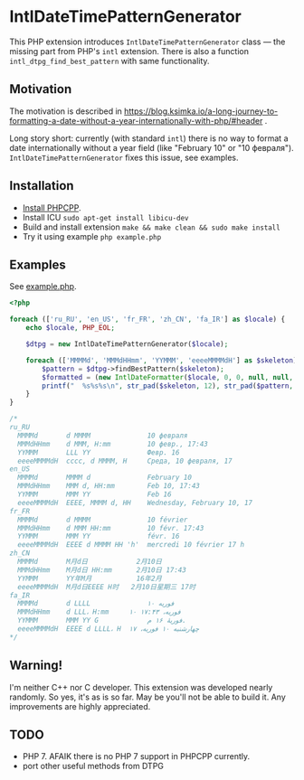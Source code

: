 # IntlDateTimePatternGenerator

This PHP extension introduces `IntlDateTimePatternGenerator` class — the missing part from PHP's `intl` extension. There is also a function `intl_dtpg_find_best_pattern` with same functionality.

## Motivation

The motivation is described in https://blog.ksimka.io/a-long-journey-to-formatting-a-date-without-a-year-internationally-with-php/#header .

Long story short: currently (with standard `intl`) there is no way to format a date internationally without a year field (like "February 10" or "10 февраля"). `IntlDateTimePatternGenerator` fixes this issue, see examples.

## Installation

+ [Install PHPCPP](http://www.php-cpp.com/documentation/install).
+ Install ICU
  `sudo apt-get install libicu-dev`
+ Build and install extension 
  `make && make clean && sudo make install`
+ Try it using example
  `php example.php`

## Examples

See [example.php](example.php).

```php
<?php

foreach (['ru_RU', 'en_US', 'fr_FR', 'zh_CN', 'fa_IR'] as $locale) {
    echo $locale, PHP_EOL;

    $dtpg = new IntlDateTimePatternGenerator($locale);

    foreach (['MMMMd', 'MMMdHHmm', 'YYMMM', 'eeeeMMMMdH'] as $skeleton) {
        $pattern = $dtpg->findBestPattern($skeleton);
        $formatted = (new IntlDateFormatter($locale, 0, 0, null, null, $pattern))->format(1455111783);
        printf("  %s%s%s\n", str_pad($skeleton, 12), str_pad($pattern, 20), str_pad($formatted, 32));
    }
}

/*
ru_RU
  MMMMd       d MMMM              10 февраля               
  MMMdHHmm    d MMM, H:mm         10 февр., 17:43             
  YYMMM       LLL YY              Февр. 16                    
  eeeeMMMMdH  cccc, d MMMM, H     Среда, 10 февраля, 17
en_US
  MMMMd       MMMM d              February 10                     
  MMMdHHmm    MMM d, HH:mm        Feb 10, 17:43                   
  YYMMM       MMM YY              Feb 16                          
  eeeeMMMMdH  EEEE, MMMM d, HH    Wednesday, February 10, 17      
fr_FR
  MMMMd       d MMMM              10 février                     
  MMMdHHmm    d MMM HH:mm         10 févr. 17:43                 
  YYMMM       MMM YY              févr. 16                       
  eeeeMMMMdH  EEEE d MMMM HH 'h'  mercredi 10 février 17 h       
zh_CN
  MMMMd       M月d日            2月10日                       
  MMMdHHmm    M月d日 HH:mm      2月10日 17:43                 
  YYMMM       YY年M月           16年2月                       
  eeeeMMMMdH  M月d日EEEE H时   2月10日星期三 17时        
fa_IR
  MMMMd       d LLLL              ۱۰ فوریه                 
  MMMdHHmm    d LLL،‏ H:mm     ۱۰ فوریه،‏ ۱۷:۴۳  
  YYMMM       MMM YY G            فوریهٔ ۱۶ م.           
  eeeeMMMMdH  EEEE d LLLL،‏ H  چهارشنبه ۱۰ فوریه،‏ ۱۷
*/
```

## Warning!

I'm neither C++ nor C developer. This extension was developed nearly randomly. So yes, it's as is so far. May be you'll not be able to build it. Any improvements are highly appreciated.

## TODO

+ PHP 7. AFAIK there is no PHP 7 support in PHPCPP currently.
+ port other useful methods from DTPG
